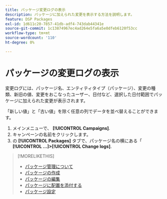 ```yaml
---
title: パッケージ変更ログの表示
description: パッケージに加えられた変更を表示する方法を説明します。
feature: DSP Packages
exl-id: 1d611c20-7857-41db-adf4-743dab44341e
source-git-commit: 1c13874967ec4ad264e5fa6a5e0dfeb6120f53cc
workflow-type: tm+mt
source-wordcount: '110'
ht-degree: 0%

---
```


# パッケージの変更ログの表示

変更ログには、パッケージ名、エンティティタイプ（パッケージ）、変更の種類、新旧の値、変更をおこなったユーザー、日付など、選択した日付範囲でパッケージに加えられた変更が表示されます。

「新しい値」と「古い値」を除く任意の列でデータを並べ替えることができます。

1. メインメニューで、 **[!UICONTROL Campaigns]**.
1. キャンペーンの名前をクリックします。
1. の **[!UICONTROL Packages]** タブで、パッケージ名の横にある「  **[!UICONTROL ...]>[!UICONTROL Change logs]**.

>[!MORELIKETHIS]
>
>* [パッケージ管理について](package-about.md)
>* [パッケージの作成](package-create.md)
>* [パッケージの編集](package-edit.md)
>* [パッケージに配置を添付する](package-attach-placement.md)
>* [パッケージ設定](package-settings.md)

